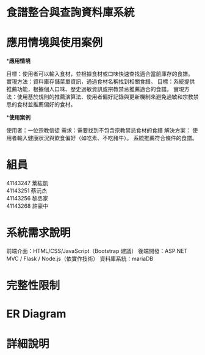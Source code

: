 # 食譜整合與查詢資料庫系統

# 應用情境與使用案例
***應用情境**

目標：使用者可以輸入食材，並根據食材或口味快速查找適合當前庫存的食譜。
實現方法：資料庫存儲菜單資訊，通過食材名稱找到相關食譜。
目標：系統提供推薦功能，根據個人口味、歷史過敏資訊或宗教禁忌推薦適合的食譜。
實現方法：使用基於規則的推薦演算法、使用者偏好記錄與更新機制來避免過敏和宗教禁忌的食材並推薦偏好的食材。

***使用案例**

使用者：一位宗教信徒
需求：需要找到不包含宗教禁忌食材的食譜
解決方案：
使用者輸入健康狀況與飲食偏好（如吃素、不吃豬牛）。
系統推薦符合條件的食譜。

# 組員
41143247  葉紘凱  
41143251  蔡沅杰  
41143256  黎丞家  
41143268  許豪中

# 系統需求說明
前端介面：HTML/CSS/JavaScript（Bootstrap 建議）
後端開發：ASP.NET MVC / Flask / Node.js（依實作技術）
資料庫系統：mariaDB

# 完整性限制

# ER Diagram

# 詳細說明
